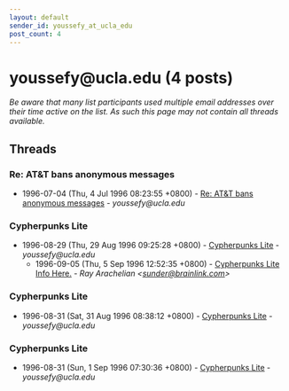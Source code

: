 ```yaml
---
layout: default
sender_id: youssefy_at_ucla_edu
post_count: 4
---
```


# youssefy<span>@</span>ucla.edu (4 posts)

_Be aware that many list participants used multiple email addresses over their time active on the list. As such this page may not contain all threads available._

## Threads

### Re: AT&T bans anonymous messages
+ 1996-07-04 (Thu, 4 Jul 1996 08:23:55 +0800) - [Re: AT&T bans anonymous messages](/archive/1996/07/c5580354633d6b360563ac5dd33f02e7913307121f51de3a3c1142f83bd36914) - _youssefy@ucla.edu_

### Cypherpunks Lite
+ 1996-08-29 (Thu, 29 Aug 1996 09:25:28 +0800) - [Cypherpunks Lite](/archive/1996/08/1360321f83bac1c318c9afa9a60a6e21cbc5524ab4ff1e141ad9f371b1f6fd3d) - _youssefy@ucla.edu_
  + 1996-09-05 (Thu, 5 Sep 1996 12:52:35 +0800) - [Cypherpunks Lite Info Here.](/archive/1996/09/669545eca824fd99730687f182c708c3196f81aaa9c4f8c84b69ef431a649c94) - _Ray Arachelian \<sunder@brainlink.com\>_

### Cypherpunks Lite
+ 1996-08-31 (Sat, 31 Aug 1996 08:38:12 +0800) - [Cypherpunks Lite](/archive/1996/08/79c0d4346174cd5ca2811dbfc75f109c1283b603328ad4443e1b72fa7b73f29c) - _youssefy@ucla.edu_

### Cypherpunks Lite
+ 1996-08-31 (Sun, 1 Sep 1996 07:30:36 +0800) - [Cypherpunks Lite](/archive/1996/08/60db8f4af5c7e07f323243137b9d3ff8baa80251d915660cb790713f548c0964) - _youssefy@ucla.edu_

